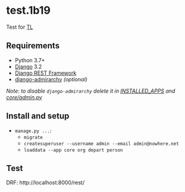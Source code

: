 # test.1b19
Test for [TL](https://cpa.tl)

## Requirements
- Python 3.7+
- [Django](https://www.djangoproject.com) 3.2
- [Django REST Framework](https://github.com/encode/django-rest-framework/)
- [django-admirarchy](https://github.com/idlesign/django-admirarchy) *(optional)*

*Note: to disable `django-admirarchy` delete it in [INSTALLED_APPS](tidemo/setting.py) and [core/admin.py](tidemo/core/admin.py)*

## Install and setup
- `manage.py ...`:
  - `migrate`
  - `createsuperuser --username admin --email admin@nowhere.net`
  - `loaddata --app core org depart person`

## Test

DRF: http://localhost:8000/rest/
